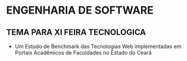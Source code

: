 # ENGENHARIA DE SOFTWARE 

## TEMA PARA XI FEIRA TECNOLOGICA 

- Um Estudo de Benchmark das Tecnologias Web implementadas em Portais Acadêmicos de Faculdades no Estado do Ceará
